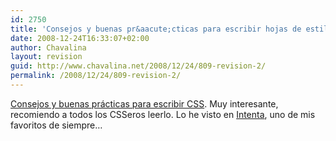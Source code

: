 ```yaml
---
id: 2750
title: 'Consejos y buenas pr&aacute;cticas para escribir hojas de estilo'
date: 2008-12-24T16:33:07+02:00
author: Chavalina
layout: revision
guid: http://www.chavalina.net/2008/12/24/809-revision-2/
permalink: /2008/12/24/809-revision-2/
---
```

<a href="http://www.pixelovers.com/p/css-consejos-y-buenas-practicas-11635" target="_blank">Consejos y buenas pr&aacute;cticas para escribir CSS</a>. Muy interesante, recomiendo a todos los CSSeros leerlo. Lo he visto en <a href="http://webintenta.com/" target="_blank">Intenta</a>, uno de mis favoritos de siempre&#8230;